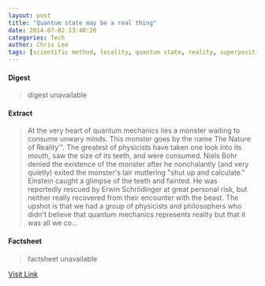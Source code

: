 ```yaml
---
layout: post
title: "Quantum state may be a real thing"
date: 2014-07-02 13:40:20
categories: Tech
author: Chris Lee
tags: [scientific method, locality, quantum state, reality, superposition, wavefunction]
---
```



#### Digest
>digest unavailable

#### Extract
>At the very heart of quantum mechanics lies a monster waiting to consume unwary minds. This monster goes by the name The Nature of Reality™. The greatest of physicists have taken one look into its mouth, saw the size of its teeth, and were consumed. Niels Bohr denied the existence of the monster after he nonchalantly (and very quietly) exited the monster's lair muttering "shut up and calculate." Einstein caught a glimpse of the teeth and fainted. He was reportedly rescued by Erwin Schrödinger at great personal risk, but neither really recovered from their encounter with the beast. The upshot is that we had a group of physicists and philosophers who didn't believe that quantum mechanics represents reality but that it was all we co...

#### Factsheet
>factsheet unavailable

[Visit Link](http://feeds.arstechnica.com/~r/arstechnica/index/~3/aLbpiku39GM/)


